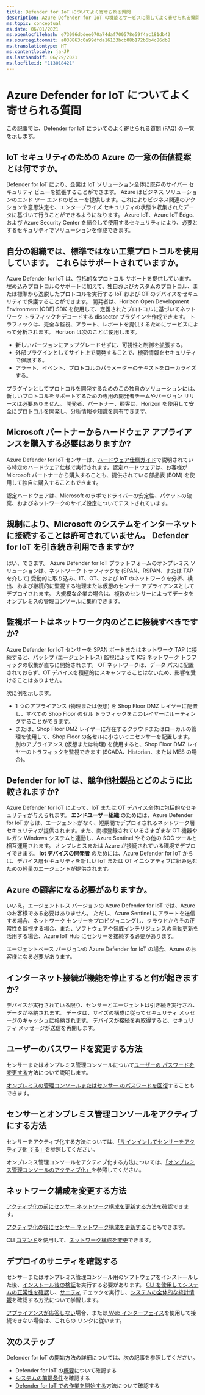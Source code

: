 ```yaml
---
title: Defender for IoT についてよく寄せられる質問
description: Azure Defender for IoT の機能とサービスに関してよく寄せられる質問に対する回答を確認します。
ms.topic: conceptual
ms.date: 06/01/2021
ms.openlocfilehash: e73096dbdee070a74daf700578e59f4ac181db42
ms.sourcegitcommit: a038863c0a99dfda16133bcb08b172b6b4c86db8
ms.translationtype: HT
ms.contentlocale: ja-JP
ms.lasthandoff: 06/29/2021
ms.locfileid: "113018421"
---
```

# <a name="azure-defender-for-iot-frequently-asked-questions"></a>Azure Defender for IoT についてよく寄せられる質問

この記事では、Defender for IoT についてのよく寄せられる質問 (FAQ) の一覧を示します。

## <a name="what-is-azures-unique-value-proposition-for-iot-security"></a>IoT セキュリティのための Azure の一意の価値提案とは何ですか。

Defender for IoT により、企業は IoT ソリューション全体に既存のサイバー セキュリティ ビューを拡張することができます。 Azure はビジネス ソリューションのエンド ツー エンドのビューを提供します。これによりビジネス関連のアクションや意思決定を、エンタープライズ セキュリティの状態や収集されたデータに基づいて行うことができるようになります。 Azure IoT、Azure IoT Edge、および Azure Security Center を結合して使用するセキュリティにより、必要とするセキュリティでソリューションを作成できます。

## <a name="our-organization-uses-proprietary-non-standard-industrial-protocols-are-they-supported"></a>自分の組織では、標準ではない工業プロトコルを使用しています。 これらはサポートされていますか。 

Azure Defender for IoT は、包括的なプロトコル サポートを提供しています。 埋め込みプロトコルのサポートに加えて、独自およびカスタムのプロトコル、または標準から逸脱したプロトコルを実行する IoT および OT のデバイスをセキュリティで保護することができます。 開発者は、Horizon Open Development Environment (ODE) SDK を使用して、定義されたプロトコルに基づいてネットワーク トラフィックをデコードする dissector プラグインを作成できます。 トラフィックは、完全な監視、アラート、レポートを提供するためにサービスによって分析されます。 Horizon は次のことに使用します。
- 新しいバージョンにアップグレードせずに、可視性と制御を拡張する。
- 外部プラグインとしてサイト上で開発することで、機密情報をセキュリティで保護する。 
- アラート、イベント、プロトコルのパラメーターのテキストをローカライズする。

プラグインとしてプロトコルを開発するためのこの独自のソリューションには、新しいプロトコルをサポートするための専用の開発者チームやバージョン リリースは必要ありません。 開発者、パートナー、顧客は、Horizon を使用して安全にプロトコルを開発し、分析情報や知識を共有できます。 

## <a name="do-i-have-to-purchase-hardware-appliances-from-microsoft-partners"></a>Microsoft パートナーからハードウェア アプライアンスを購入する必要はありますか?
Azure Defender for IoT センサーは、[ハードウェア仕様ガイド](./how-to-identify-required-appliances.md)で説明されている特定のハードウェア仕様で実行されます。認定ハードウェアは、お客様が Microsoft パートナーから購入することも、提供されている部品表 (BOM) を使用して独自に購入することもできます。 

認定ハードウェアは、Microsoft のラボでドライバーの安定性、パケットの破棄、およびネットワークのサイズ設定についてテストされています。


## <a name="regulation-does-not-allow-us-to-connect-our-system-to-the-internet-can-we-still-utilize-defender-for-iot"></a>規制により、Microsoft のシステムをインターネットに接続することは許可されていません。 Defender for IoT を引き続き利用できますか?

はい、できます。 Azure Defender for IoT プラットフォームのオンプレミス ソリューションは、ネットワーク トラフィックを (SPAN、RSPAN、または TAP を介して) 受動的に取り込み、IT、OT、および IoT のネットワークを分析、検出、および継続的に監視する物理または仮想のセンサー アプライアンスとしてデプロイされます。 大規模な企業の場合は、複数のセンサーによってデータをオンプレミスの管理コンソールに集約できます。

## <a name="where-in-the-network-should-i-connect-monitoring-ports"></a>監視ポートはネットワーク内のどこに接続すべきですか?

Azure Defender for IoT センサーを SPAN ポートまたはネットワーク TAP に接続すると、パッシブ (エージェントレス) 監視によって ICS ネットワーク トラフィックの収集が直ちに開始されます。 OT ネットワークは、データ パスに配置されておらず、OT デバイスを積極的にスキャンすることはないため、影響を受けることはありません。

次に例を示します。
- 1 つのアプライアンス (物理または仮想) を Shop Floor DMZ レイヤーに配置し、すべての Shop Floor のセル トラフィックをこのレイヤーにルーティングすることができます。
- または、Shop Floor DMZ レイヤーに存在するクラウドまたはローカルの管理を使用して、Shop Floor の各セルに小さいミニセンサーを配置します。 別のアプライアンス (仮想または物理) を使用すると、Shop Floor DMZ レイヤーのトラフィックを監視できます (SCADA、Historian、または MES の場合)。

## <a name="how-does-defender-for-iot-compare-to-the-competition"></a>Defender for IoT は、競争他社製品とどのように比較されますか?

Azure Defender for IoT によって、IoT または OT デバイス全体に包括的なセキュリティが与えられます。 **エンドユーザー組織** のためには、Azure Defender for IoT からは、エージェントがなく、短期間でデプロイされるネットワーク層セキュリティが提供されます。また、商標登録されているさまざまな OT 機器やレガシ Windows システムと連動し、Azure Sentinel やその他の SOC ツールと相互運用されます。 オンプレミスまたは Azure が接続されている環境でデプロイできます。 **Iot デバイスの開発者** のためには、Azure Defender for IoT からは、デバイス層セキュリティを新しい IoT または OT イニシアティブに組み込むための軽量のエージェントが提供されます。

## <a name="do-i-have-to-be-an-azure-customer"></a>Azure の顧客になる必要がありますか。

いいえ。エージェントレス バージョンの Azure Defender for IoT では、Azure のお客様である必要はありません。 ただし、Azure Sentinel にアラートを送信する場合、ネットワーク センサーをプロビジョニングし、クラウドからその正常性を監視する場合、また、ソフトウェアや脅威インテリジェンスの自動更新を活用する場合、Azure IoT Hub にセンサーを接続する必要があります。

エージェントベース バージョンの Azure Defender for IoT の場合、Azure のお客様になる必要があります。

## <a name="what-happens-when-the-internet-connection-stops-working"></a>インターネット接続が機能を停止すると何が起きますか?

デバイスが実行されている限り、センサーとエージェントは引き続き実行され、データが格納されます。 データは、サイズの構成に従ってセキュリティ メッセージのキャッシュに格納されます。 デバイスが接続を再取得すると、セキュリティ メッセージが送信を再開します。

## <a name="how-can-i-change-a-users-passwords"></a>ユーザーのパスワードを変更する方法

センサーまたはオンプレミス管理コンソールについて[ユーザーの パスワードを変更する](how-to-create-and-manage-users.md#change-a-users-password)方法について説明します。

[オンプレミスの管理コンソールまたはセンサー のパスワードを回復](how-to-create-and-manage-users.md#recover-the-password-for-the-on-premises-management-console-or-the-sensor)することもできます。

## <a name="how-do-i-activate-the-sensor-and-on-premises-management-console"></a>センサーとオンプレミス管理コンソールをアクティブにする方法

センサーをアクティブ化する方法については、[「サインインしてセンサーをアクティブ化 する」](how-to-activate-and-set-up-your-sensor.md#sign-in-and-activate-the-sensor)を参照してください。

オンプレミス管理コンソールをアクティブ化する方法については、[「オンプレミス管理コンソールのアクティブ化」](how-to-activate-and-set-up-your-on-premises-management-console.md#activate-the-on-premises-management-console)を参照してください。

## <a name="how-to-change-the-network-configuration"></a>ネットワーク構成を変更する方法

[アクティブ化の前にセンサー ネットワーク構成を更新する](how-to-activate-and-set-up-your-sensor.md#update-sensor-network-configuration-before-activation)方法を確認できます。

[アクティブ化の後にセンサー ネットワーク構成を更新する](how-to-manage-individual-sensors.md#update-the-sensor-network-configuration)こともできます。

CLI [コマンド](references-work-with-defender-for-iot-cli-commands.md#network-configuration)を使用して、[ネットワーク構成を変更](references-work-with-defender-for-iot-cli-commands.md#network-configuration)できます。

## <a name="how-do-i-check-the-sanity-of-my-deployment"></a>デプロイのサニティを確認する

センサーまたはオンプレミス管理コンソール用のソフトウェアをインストールした後、[インストール後の検証](how-to-install-software.md#post-installation-validation)を実行する必要があります。 [CLI を使用してシステムの正常性を確認](how-to-install-software.md#check-system-health-by-using-the-cli)し、[サニティ](how-to-install-software.md#sanity) チェックを実行し、[システムの全体的な統計情報](how-to-install-software.md#system)を確認する方法について学習します。

[アプライアンスが応答しない](how-to-install-software.md#the-appliance-isnt-responding)場合、または[ Web インターフェイス](how-to-install-software.md#you-cant-connect-by-using-a-web-interface)を使用して接続できない場合は、これらの リンクに従います。

## <a name="next-steps"></a>次のステップ

Defender for IoT の開始方法の詳細については、次の記事を参照してください。

- Defender for IoT の[概要](overview.md)について確認する
- [システムの前提条件](quickstart-system-prerequisites.md)を確認する
- [Defender for IoT での作業を開始する](getting-started.md)方法について確認する
